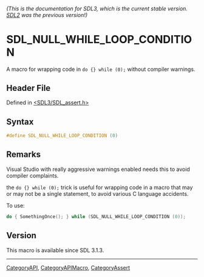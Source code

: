 ###### (This is the documentation for SDL3, which is the current stable version. [SDL2](https://wiki.libsdl.org/SDL2/) was the previous version!)
# SDL_NULL_WHILE_LOOP_CONDITION

A macro for wrapping code in `do {} while (0);` without compiler warnings.

## Header File

Defined in [<SDL3/SDL_assert.h>](https://github.com/libsdl-org/SDL/blob/main/include/SDL3/SDL_assert.h)

## Syntax

```c
#define SDL_NULL_WHILE_LOOP_CONDITION (0)
```

## Remarks

Visual Studio with really aggressive warnings enabled needs this to avoid
compiler complaints.

the `do {} while (0);` trick is useful for wrapping code in a macro that
may or may not be a single statement, to avoid various C language
accidents.

To use:

```c
do { SomethingOnce(); } while (SDL_NULL_WHILE_LOOP_CONDITION (0));
```

## Version

This macro is available since SDL 3.1.3.

----
[CategoryAPI](CategoryAPI), [CategoryAPIMacro](CategoryAPIMacro), [CategoryAssert](CategoryAssert)

